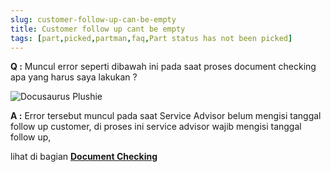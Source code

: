 ```yaml
---
slug: customer-follow-up-can-be-empty
title: Customer follow up cant be empty
tags: [part,picked,partman,faq,Part status has not been picked]
---
```


**Q :** Muncul error seperti dibawah ini pada saat proses document checking apa yang harus saya lakukan ?

![Docusaurus Plushie](/img/faq/customerfollowupcantbeempty.png)

**A :** Error tersebut muncul pada saat Service Advisor belum mengisi tanggal follow up customer, di proses ini service advisor wajib mengisi tanggal follow up, 

lihat di bagian **[Document Checking](../docs/general-repair/doc-checking/)**
